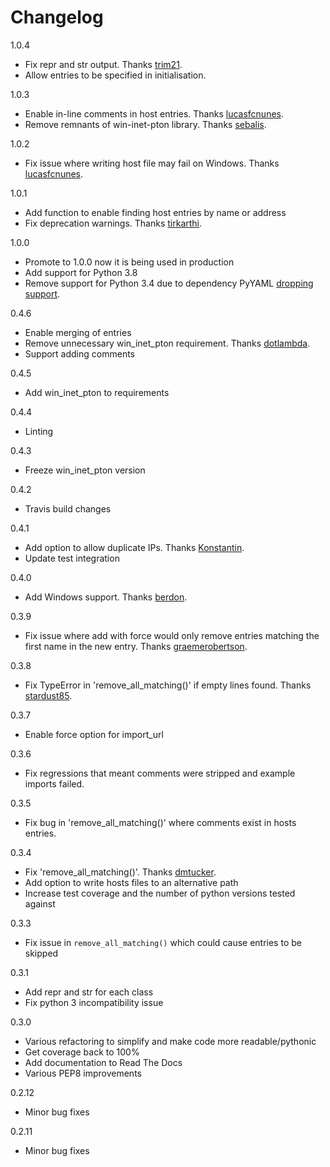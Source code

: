Changelog
=========
1.0.4
- Fix repr and str output. Thanks [trim21](https://github.com/trim21).
- Allow entries to be specified in initialisation.

1.0.3
- Enable in-line comments in host entries. Thanks [lucasfcnunes](https://github.com/lucasfcnunes).
- Remove remnants of win-inet-pton library. Thanks [sebalis](https://github.com/sebalis).

1.0.2

- Fix issue where writing host file may fail on Windows. Thanks [lucasfcnunes](https://github.com/lucasfcnunes). 

1.0.1

- Add function to enable finding host entries by name or address
- Fix deprecation warnings. Thanks [tirkarthi](https://github.com/tirkarthi).

1.0.0

- Promote to 1.0.0 now it is being used in production
- Add support for Python 3.8
- Remove support for Python 3.4 due to dependency PyYAML [dropping support](https://github.com/yaml/pyyaml/issues/281).

0.4.6

- Enable merging of entries
- Remove unnecessary win_inet_pton requirement. Thanks [dotlambda](https://github.com/dotlambda).
- Support adding comments

0.4.5

- Add win_inet_pton to requirements

0.4.4

- Linting

0.4.3

- Freeze win_inet_pton version

0.4.2

- Travis build changes

0.4.1

- Add option to allow duplicate IPs. Thanks [Konstantin](https://github.com/Koc).
- Update test integration

0.4.0

- Add Windows support. Thanks [berdon](https://github.com/berdon).

0.3.9

- Fix issue where add with force would only remove entries matching the first name in the new entry. Thanks [graemerobertson](https://github.com/graemerobertson).

0.3.8

- Fix TypeError in 'remove_all_matching()' if empty lines found. Thanks [stardust85](https://github.com/stardust85).

0.3.7

- Enable force option for import_url

0.3.6

- Fix regressions that meant comments were stripped and example imports failed.

0.3.5

- Fix bug in 'remove_all_matching()' where comments exist in hosts entries.

0.3.4

- Fix 'remove_all_matching()'. Thanks [dmtucker](https://github.com/dmtucker).
- Add option to write hosts files to an alternative path
- Increase test coverage and the number of python versions tested against

0.3.3

- Fix issue in `remove_all_matching()` which could cause entries to be skipped

0.3.1

- Add repr and str for each class
- Fix python 3 incompatibility issue

0.3.0

- Various refactoring to simplify and make code more readable/pythonic
- Get coverage back to 100%
- Add documentation to Read The Docs
- Various PEP8 improvements

0.2.12

- Minor bug fixes

0.2.11

- Minor bug fixes
